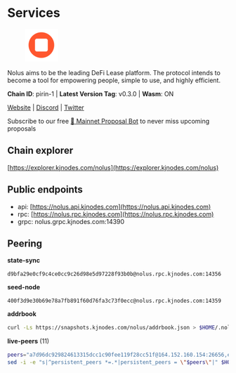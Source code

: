# Services

<figure><img src="https://raw.githubusercontent.com/kj89/cosmos-images/main/logos/nolus.png" alt=""><figcaption></figcaption></figure>

Nolus aims to be the leading DeFi Lease platform. The protocol  intends to become a tool for empowering people, simple to use, and highly efficient.

**Chain ID**: pirin-1 | **Latest Version Tag**: v0.3.0 | **Wasm**: ON

[Website](https://www.nolus.io) | [Discord](https://discord.gg/nolus-protocol) | [Twitter](https://twitter.com/NolusProtocol)



Subscribe to our free [🤖 Mainnet Proposal Bot](https://t.me/kjnodes_proposal_bot) to never miss upcoming proposals


## Chain explorer
[https://explorer.kjnodes.com/nolus](https://explorer.kjnodes.com/nolus)

## Public endpoints

* api: [https://nolus.api.kjnodes.com](https://nolus.api.kjnodes.com)
* rpc: [https://nolus.rpc.kjnodes.com](https://nolus.rpc.kjnodes.com)
* grpc: nolus.grpc.kjnodes.com:14390

## Peering

**state-sync**

```text
d9bfa29e0cf9c4ce0cc9c26d98e5d97228f93b0b@nolus.rpc.kjnodes.com:14356
```

**seed-node**

```text
400f3d9e30b69e78a7fb891f60d76fa3c73f0ecc@nolus.rpc.kjnodes.com:14359
```

**addrbook**
```bash
curl -Ls https://snapshots.kjnodes.com/nolus/addrbook.json > $HOME/.nolus/config/addrbook.json
```

**live-peers** (11)
```bash
peers="a7d96dc929824613315dcc1c90fee119f28cc51f@164.152.160.154:26656,e16568ad949050e0a817bddaf651a8cce04b0e7a@176.9.70.180:26656,aeb6c84798c3528b20ee02985208eb72ed794742@185.246.87.116:26666,e6be58138f6e654ea5a935dd9e1683266312de18@54.37.129.110:3000,c124ce0b508e8b9ed1c5b6957f362225659b5343@134.65.193.172:26656,d2247f7b919f0781c90ee61958d7044665a22d38@164.152.160.230:26656,b212d5740b2e11e54f56b072dc13b6134650cfb5@134.65.193.110:26656,6cceba286b498d4a1931f85e35ea0fa433373057@169.155.170.20:26656,21b6e67a9048037f2a6829912c97dd45b99b3900@65.108.105.134:3000,cbbb839a7fee054f7e272688787200b2b847bbf0@103.180.28.91:26656,d9bfa29e0cf9c4ce0cc9c26d98e5d97228f93b0b@65.109.88.38:14356"
sed -i -e "s|^persistent_peers *=.*|persistent_peers = \"$peers\"|" $HOME/.nolus/config/config.toml
```
